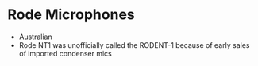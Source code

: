 # Rode Microphones

- Australian
- Rode NT1 was unofficially called the RODENT-1 because of early sales of imported condenser mics